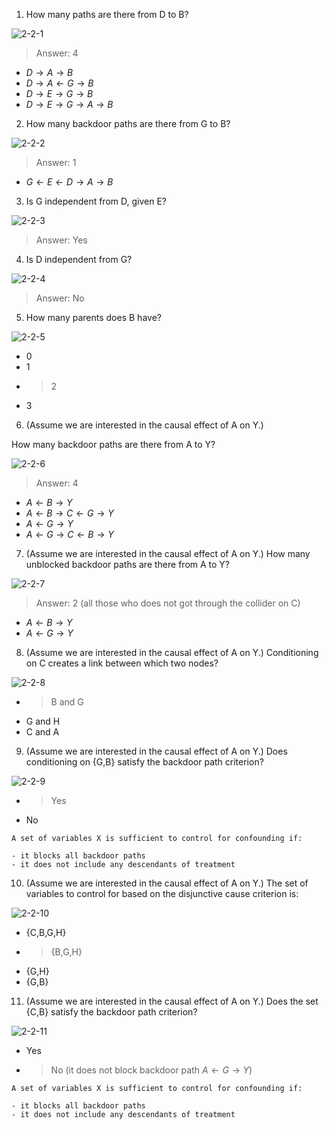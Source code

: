 1. How many paths are there from D to B?

![2-2-1](images/2-2-1.png)

>Answer: 4
- $D \rightarrow A \rightarrow B$
- $D \rightarrow A \leftarrow G \rightarrow B$
- $D \rightarrow E \rightarrow G \rightarrow B$
- $D \rightarrow E \rightarrow G \rightarrow A \rightarrow B$


2. How many backdoor paths are there from G to B?

![2-2-2](images/2-2-2.png)

>Answer: 1
- $G \leftarrow E \leftarrow D \rightarrow A \rightarrow B$


3. Is G independent from D, given E?

![2-2-3](images/2-2-3.png)

>Answer: Yes


4. Is D independent from G?

![2-2-4](images/2-2-4.png)

>Answer: No


5. How many parents does B have?

![2-2-5](images/2-2-5.png)

- 0
- 1
- >2
- 3


6. (Assume we are interested in the causal effect of A on Y.)

How many backdoor paths are there from A to Y?

![2-2-6](images/2-2-6.png)

>Answer: 4

- $A \leftarrow B \rightarrow Y$
- $A \leftarrow B \rightarrow C \leftarrow G \rightarrow Y$
- $A \leftarrow G \rightarrow Y$
- $A \leftarrow G \rightarrow C \leftarrow B \rightarrow Y$


7. (Assume we are interested in the causal effect of A on Y.) How many unblocked backdoor paths are there from A to Y?

![2-2-7](images/2-2-7.png)

>Answer: 2 (all those who does not got through the collider on C)

- $A \leftarrow B \rightarrow Y$
- $A \leftarrow G \rightarrow Y$


8. (Assume we are interested in the causal effect of A on Y.) Conditioning on C creates a link between which two nodes?

![2-2-8](images/2-2-8.png)

- >B and G
- G and H
- C and A


9. (Assume we are interested in the causal effect of A on Y.) Does conditioning on {G,B} satisfy the backdoor path criterion?

![2-2-9](images/2-2-9.png)

- >Yes
- No

```
A set of variables X is sufficient to control for confounding if:

- it blocks all backdoor paths
- it does not include any descendants of treatment
```


10. (Assume we are interested in the causal effect of A on Y.) The set of variables to control for based on the disjunctive cause criterion is:

![2-2-10](images/2-2-10.png)

- {C,B,G,H}
- >{B,G,H}
- {G,H}
- {G,B}


11. (Assume we are interested in the causal effect of A on Y.) Does the set {C,B} satisfy the backdoor path criterion?

![2-2-11](images/2-2-11.png)

- Yes
- >No (it does not block backdoor path $A \leftarrow G \rightarrow Y$)

```
A set of variables X is sufficient to control for confounding if:

- it blocks all backdoor paths
- it does not include any descendants of treatment
```